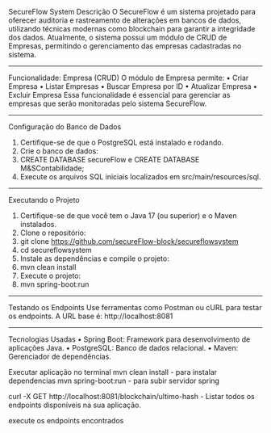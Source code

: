SecureFlow System
Descrição
O SecureFlow é um sistema projetado para oferecer auditoria e rastreamento de alterações em bancos de dados, utilizando técnicas modernas como blockchain para garantir a integridade dos dados.
Atualmente, o sistema possui um módulo de CRUD de Empresas, permitindo o gerenciamento das empresas cadastradas no sistema.
________________________________________
Funcionalidade: Empresa (CRUD)
O módulo de Empresa permite:
•	Criar Empresa
•	Listar Empresas
•	Buscar Empresa por ID
•	Atualizar Empresa
•	Excluir Empresa
Essa funcionalidade é essencial para gerenciar as empresas que serão monitoradas pelo sistema SecureFlow.
________________________________________
Configuração do Banco de Dados
1.	Certifique-se de que o PostgreSQL está instalado e rodando.
2.	Crie o banco de dados: 
3.	CREATE DATABASE secureFlow e CREATE DATABASE M&SContabilidade;
4.	Execute os arquivos SQL iniciais localizados em src/main/resources/sql.
________________________________________
Executando o Projeto
1.	Certifique-se de que você tem o Java 17 (ou superior) e o Maven instalados.
2.	Clone o repositório: 
3.	git clone <https://github.com/secureFlow-block/secureflowsystem>
4.	cd secureflowsystem
5.	Instale as dependências e compile o projeto: 
6.	mvn clean install
7.	Execute o projeto: 
8.	mvn spring-boot:run
________________________________________
Testando os Endpoints
Use ferramentas como Postman ou cURL para testar os endpoints. A URL base é:
http://localhost:8081
________________________________________
Tecnologias Usadas
•	Spring Boot: Framework para desenvolvimento de aplicações Java.
•	PostgreSQL: Banco de dados relacional.
•	Maven: Gerenciador de dependências.



Executar aplicação
no terminal
mvn clean install - para instalar dependencias
mvn spring-boot:run - para subir servidor spring

curl -X GET http://localhost:8081/blockchain/ultimo-hash - Listar todos os endpoints disponíveis na sua aplicação.

execute os endpoints encontrados